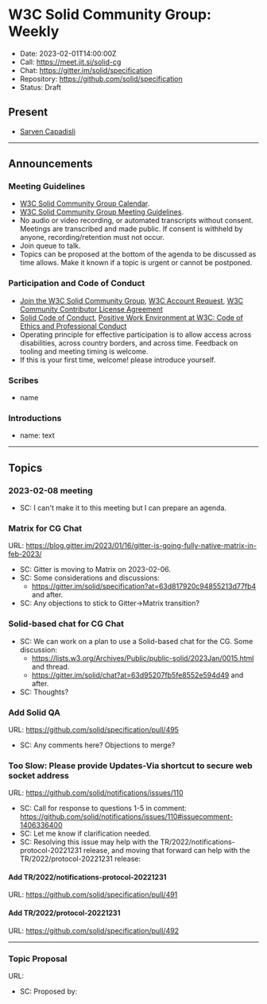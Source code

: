 # W3C Solid Community Group: Weekly

* Date: 2023-02-01T14:00:00Z
* Call: https://meet.jit.si/solid-cg
* Chat: https://gitter.im/solid/specification
* Repository: https://github.com/solid/specification
* Status: Draft

## Present
* [Sarven Capadisli](https://csarven.ca/#i)

---

## Announcements

### Meeting Guidelines
* [W3C Solid Community Group Calendar](https://www.w3.org/groups/cg/solid/calendar).
* [W3C Solid Community Group Meeting Guidelines](https://github.com/solid/specification/blob/main/meetings/README.md).
* No audio or video recording, or automated transcripts without consent. Meetings are transcribed and made public. If consent is withheld by anyone, recording/retention must not occur.
* Join queue to talk.
* Topics can be proposed at the bottom of the agenda to be discussed as time allows. Make it known if a topic is urgent or cannot be postponed.


### Participation and Code of Conduct
* [Join the W3C Solid Community Group](https://www.w3.org/community/solid/join), [W3C Account Request](http://www.w3.org/accounts/request), [W3C Community Contributor License Agreement](https://www.w3.org/community/about/agreements/cla/)
* [Solid Code of Conduct](https://github.com/solid/process/blob/main/code-of-conduct.md), [Positive Work Environment at W3C: Code of Ethics and Professional Conduct](https://www.w3.org/Consortium/cepc/)
* Operating principle for effective participation is to allow access across disabilities, across country borders, and across time. Feedback on tooling and meeting timing is welcome.
* If this is your first time, welcome! please introduce yourself.


### Scribes
* name

### Introductions
* name: text

---


## Topics

### 2023-02-08 meeting
* SC: I can't make it to this meeting but I can prepare an agenda.


### Matrix for CG Chat
URL: https://blog.gitter.im/2023/01/16/gitter-is-going-fully-native-matrix-in-feb-2023/

* SC: Gitter is moving to Matrix on 2023-02-06.
* SC: Some considerations and discussions:
  * https://gitter.im/solid/specification?at=63d817920c94855213d77fb4 and after.
* SC: Any objections to stick to Gitter->Matrix transition?

### Solid-based chat for CG Chat
* SC: We can work on a plan to use a Solid-based chat for the CG. Some discussion:
  * https://lists.w3.org/Archives/Public/public-solid/2023Jan/0015.html and thread.
  * https://gitter.im/solid/chat?at=63d95207fb5fe8552e594d49 and after.
* SC: Thoughts?


### Add Solid QA
URL: https://github.com/solid/specification/pull/495

* SC: Any comments here? Objections to merge?



### Too Slow: Please provide Updates-Via shortcut to secure web socket address
URL: https://github.com/solid/notifications/issues/110

* SC: Call for response to questions 1-5 in comment: https://github.com/solid/notifications/issues/110#issuecomment-1406336400
* SC: Let me know if clarification needed.
* SC: Resolving this issue may help with the TR/2022/notifications-protocol-20221231 release, and moving that forward can help with the TR/2022/protocol-20221231 release:

#### Add TR/2022/notifications-protocol-20221231
URL: https://github.com/solid/specification/pull/491


#### Add TR/2022/protocol-20221231
URL: https://github.com/solid/specification/pull/492



---

### Topic Proposal
URL:

* SC: Proposed by:
